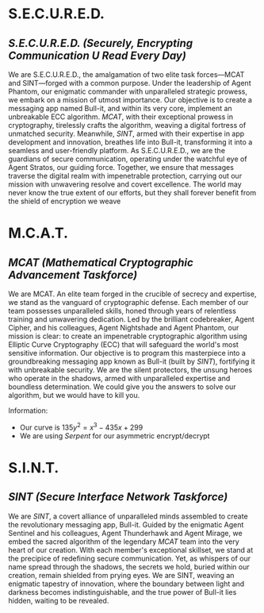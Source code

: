 # S.E.C.U.R.E.D.
## *S.E.C.U.R.E.D. (Securely, Encrypting Communication U Read Every Day)*
We are S.E.C.U.R.E.D., the amalgamation of two elite task forces—MCAT and SINT—forged with a common purpose. Under the leadership of Agent Phantom, our enigmatic commander with unparalleled strategic prowess, we embark on a mission of utmost importance. Our objective is to create a messaging app named Bull-it, and within its very core, implement an unbreakable ECC algorithm. *MCAT*, with their exceptional prowess in cryptography, tirelessly crafts the algorithm, weaving a digital fortress of unmatched security. Meanwhile, *SINT*, armed with their expertise in app development and innovation, breathes life into Bull-it, transforming it into a seamless and user-friendly platform. As S.E.C.U.R.E.D., we are the guardians of secure communication, operating under the watchful eye of Agent Stratos, our guiding force. Together, we ensure that messages traverse the digital realm with impenetrable protection, carrying out our mission with unwavering resolve and covert excellence. The world may never know the true extent of our efforts, but they shall forever benefit from the shield of encryption we weave
# M.C.A.T.
## *MCAT* *(Mathematical Cryptographic Advancement Taskforce)* 
We are MCAT. An elite team forged in the crucible of secrecy and expertise, we stand as the vanguard of cryptographic defense. Each member of our team possesses unparalleled skills, honed through years of relentless training and unwavering dedication. Led by the brilliant codebreaker, Agent Cipher, and his colleagues, Agent Nightshade and Agent Phantom, our mission is clear: to create an impenetrable cryptographic algorithm using Elliptic Curve Cryptography (ECC) that will safeguard the world's most sensitive information. Our objective is to program this masterpiece into a groundbreaking messaging app known as Bull-it (built by *SINT*), fortifying it with unbreakable security. We are the silent protectors, the unsung heroes who operate in the shadows, armed with unparalleled expertise and boundless determination. We could give you the answers to solve our algorithm, but we would have to kill you.

Information:
- Our curve is $135y^2=x^3-435x+299$
- We are using *Serpent* for our asymmetric encrypt/decrypt
# S.I.N.T.
## *SINT* *(Secure Interface Network Taskforce)* 
We are *SINT*, a covert alliance of unparalleled minds assembled to create the revolutionary messaging app, Bull-it. Guided by the enigmatic Agent Sentinel and his colleagues, Agent Thunderhawk and Agent Mirage, we embed the sacred algorithm of the legendary *MCAT* team into the very heart of our creation. With each member's exceptional skillset, we stand at the precipice of redefining secure communication. Yet, as whispers of our name spread through the shadows, the secrets we hold, buried within our creation, remain shielded from prying eyes. We are SINT, weaving an enigmatic tapestry of innovation, where the boundary between light and darkness becomes indistinguishable, and the true power of Bull-it lies hidden, waiting to be revealed.
